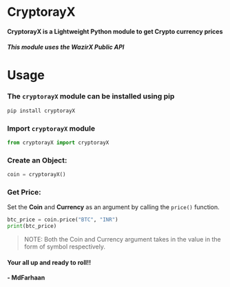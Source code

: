 # CryptorayX
#### CryptorayX is a Lightweight Python module to get Crypto currency prices
##### This module uses the WazirX Public API


# Usage
### The ```cryptorayX``` module can be installed using pip
```python
pip install cryptorayX
```
### Import ```cryptorayX``` module
```python
from cryptorayX import cryptorayX
```
### Create an Object:

```python
coin = cryptorayX()
```
### Get Price:
Set the **Coin** and **Currency** as an argument by calling the ```price()``` function.
```python
btc_price = coin.price("BTC", "INR")
print(btc_price)
```
> NOTE: Both the Coin and Currency argument takes in the value in the form
of symbol respectively.

#### Your all up and ready to roll!!

**- MdFarhaan**
